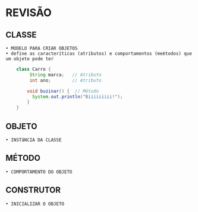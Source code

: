 #  REVISÃO

## CLASSE  
    • MODELO PARA CRIAR OBJETOS 
    • define as caracteríticas (atributos) e comportamentos (meétodos) que um objeto pode ter
    
``` .java
    class Carro {
         String marca;   // Atributo
         int ano;        // Atributo

        void buzinar() {  // Método
          System.out.println("Biiiiiiiii!");
        }
    }

```
## OBJETO 
    • INSTâNCIA DA CLASSE

## MÉTODO 
    • COMPORTAMENTO DO OBJETO

## CONSTRUTOR 
    • INICIALIZAR O OBJETO
